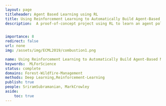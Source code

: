 ```yaml
---
layout: page
titleheader: Agent Based Learning using RL
title: Using Reinforcement Learning to Automatically Build Agent-Based Models of Forest Wildfire Spread from Satellite Data
description:  A proof-of-concept project using RL to learn an agent policy of fire dynamics using reinforcement learning.


importance: 8
redirect: false
url: none 
img: /assets/img/ECML2019/combustion1.png

name: Using Reinforcement Learning to Automatically Build Agent-Based Models of Forest Wildfire Spread from Satellite Data
keywords:  MLForScience
status: complete
domains: Forest-Wildfire-Management
methods: Deep Learning,Reinforcement-Learning
publish: true
people: SriramSubramanian, MarkCrowley
aside: 
    toc: true
---
```


